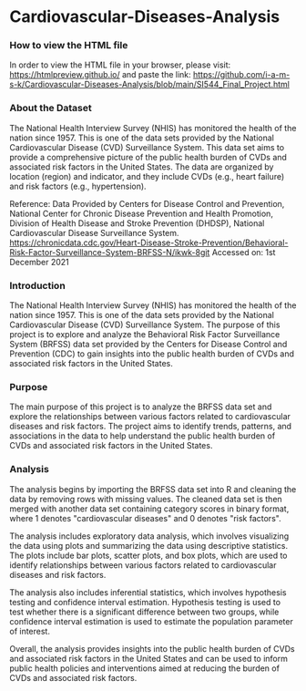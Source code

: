 # Cardiovascular-Diseases-Analysis

### How to view the HTML file
In order to view the HTML file in your browser, please visit: https://htmlpreview.github.io/ and paste the link: https://github.com/i-a-m-s-k/Cardiovascular-Diseases-Analysis/blob/main/SI544_Final_Project.html

### About the Dataset 
The National Health Interview Survey (NHIS) has monitored the health of the nation since 1957. This is one of the data sets provided by the National Cardiovascular Disease (CVD) Surveillance System. This data set aims to provide a comprehensive picture of the public health burden of CVDs and associated risk factors in the United States. The data are organized by location (region) and indicator, and they include CVDs (e.g., heart failure) and risk factors (e.g., hypertension).

Reference: Data Provided by Centers for Disease Control and Prevention, National Center for Chronic Disease Prevention and Health Promotion, Division of Health Disease and Stroke Prevention (DHDSP), National Cardiovascular Disease Surveillance System. https://chronicdata.cdc.gov/Heart-Disease-Stroke-Prevention/Behavioral-Risk-Factor-Surveillance-System-BRFSS-N/ikwk-8git Accessed on: 1st December 2021

### Introduction
The National Health Interview Survey (NHIS) has monitored the health of the nation since 1957. This is one of the data sets provided by the National Cardiovascular Disease (CVD) Surveillance System. The purpose of this project is to explore and analyze the Behavioral Risk Factor Surveillance System (BRFSS) data set provided by the Centers for Disease Control and Prevention (CDC) to gain insights into the public health burden of CVDs and associated risk factors in the United States.

### Purpose
The main purpose of this project is to analyze the BRFSS data set and explore the relationships between various factors related to cardiovascular diseases and risk factors. The project aims to identify trends, patterns, and associations in the data to help understand the public health burden of CVDs and associated risk factors in the United States.

### Analysis
The analysis begins by importing the BRFSS data set into R and cleaning the data by removing rows with missing values. The cleaned data set is then merged with another data set containing category scores in binary format, where 1 denotes "cardiovascular diseases" and 0 denotes "risk factors".

The analysis includes exploratory data analysis, which involves visualizing the data using plots and summarizing the data using descriptive statistics. The plots include bar plots, scatter plots, and box plots, which are used to identify relationships between various factors related to cardiovascular diseases and risk factors.

The analysis also includes inferential statistics, which involves hypothesis testing and confidence interval estimation. Hypothesis testing is used to test whether there is a significant difference between two groups, while confidence interval estimation is used to estimate the population parameter of interest.

Overall, the analysis provides insights into the public health burden of CVDs and associated risk factors in the United States and can be used to inform public health policies and interventions aimed at reducing the burden of CVDs and associated risk factors.






